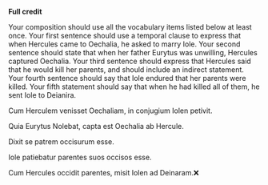 **Full credit**

Your composition should use all the vocabulary items listed below at least once.
Your first sentence should use a temporal clause to express that when Hercules came to Oechalia, he asked to marry Iole.
Your second sentence should state that when her father Eurytus was unwilling, Hercules captured Oechalia.
Your third sentence should express that Hercules said that he would kill her parents, and should include an indirect statement.
Your fourth sentence should say that Iole endured that her parents were killed.
Your fifth statement should say that when he had killed all of them, he sent Iole to Deianira.



Cum Herculem venisset Oechaliam, in conjugium Iolen petivit. 

Quia Eurytus Nolebat, capta est Oechalia ab Hercule.

Dixit se patrem occisurum esse. 

Iole patiebatur parentes suos occisos esse. 

Cum Hercules occidit parentes, misit Iolen ad Deinaram.❌ 



